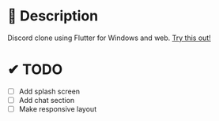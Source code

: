 # 📢 Description

Discord clone using Flutter for Windows and web. [Try this out!](https://discord-flutter.netlify.app)

# ✔ TODO
- [ ] Add splash screen
- [ ] Add chat section
- [ ] Make responsive layout
